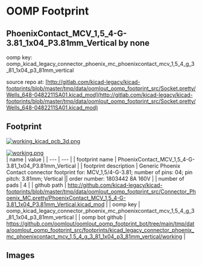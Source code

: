 # OOMP Footprint  
## PhoenixContact_MCV_1,5_4-G-3.81_1x04_P3.81mm_Vertical  by none  
  
oomp key: oomp_kicad_legacy_connector_phoenix_mc_phoenixcontact_mcv_1,5_4_g_3_81_1x04_p3_81mm_vertical  
  
source repo at: [http://gitlab.com/kicad-legacy/kicad-footprints/blob/master/tmp/data/oomlout_oomp_footprint_src/Socket.pretty/Wells_648-0482211SA01.kicad_mod](http://gitlab.com/kicad-legacy/kicad-footprints/blob/master/tmp/data/oomlout_oomp_footprint_src/Socket.pretty/Wells_648-0482211SA01.kicad_mod)  
## Footprint  
  
[![working_kicad_pcb_3d.png](working_kicad_pcb_3d_600.png)](working_kicad_pcb_3d.png)  
  
[![working.png](working_600.png)](working.png)  
| name | value | 
| --- | --- | 
| footprint name | PhoenixContact_MCV_1,5_4-G-3.81_1x04_P3.81mm_Vertical | 
| footprint description | Generic Phoenix Contact connector footprint for: MCV_1,5/4-G-3.81; number of pins: 04; pin pitch: 3.81mm; Vertical || order number: 1803442 8A 160V | 
| number of pads | 4 | 
| github path | http://github.com/kicad-legacy/kicad-footprints/blob/master/tmp/data/oomlout_oomp_footprint_src/Connector_Phoenix_MC.pretty/PhoenixContact_MCV_1,5_4-G-3.81_1x04_P3.81mm_Vertical.kicad_mod | 
| oomp key | oomp_kicad_legacy_connector_phoenix_mc_phoenixcontact_mcv_1,5_4_g_3_81_1x04_p3_81mm_vertical | 
| oomp bot github | https://github.com/oomlout/oomlout_oomp_footprint_bot/tree/main/tmp/data/oomlout_oomp_footprint_src/footprints/kicad_legacy_connector_phoenix_mc_phoenixcontact_mcv_1,5_4_g_3_81_1x04_p3_81mm_vertical/working | 
## Images  
